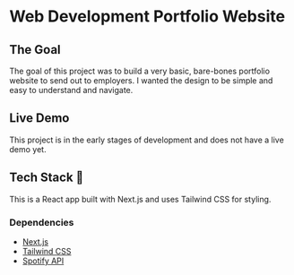 # Web Development Portfolio Website

## The Goal 

The goal of this project was to build a very basic, bare-bones portfolio website to send out to employers. I wanted the design to be simple and easy to understand and navigate. 

## Live Demo 

This project is in the early stages of development and does not have a live demo yet.

 ## Tech Stack 🥞

 This is a React app built with Next.js and uses Tailwind CSS for styling.

 ### Dependencies

 - [Next.js](https://nextjs.org/)
 - [Tailwind CSS](https://tailwindcss.com/)
 - [Spotify API](https://developer.spotify.com/)
